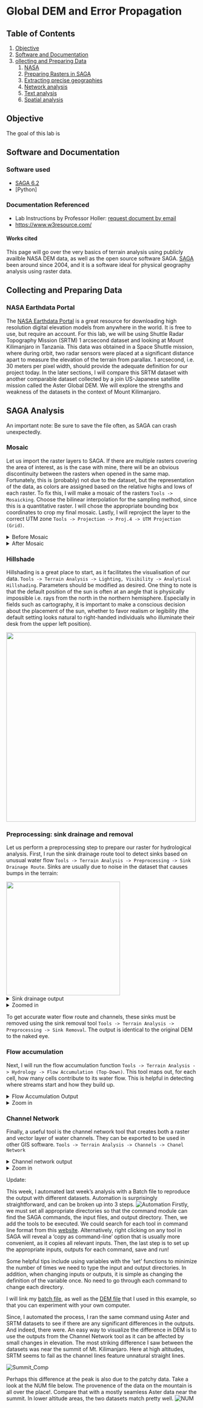 # Global DEM and Error Propagation 

## Table of Contents

1. [Objective](#goal)
2. [Software and Documentation](#sw)
3. [ollecting and Preparing Data](#data)
    1. [NASA](#data-a)
    2. [Preparing Rasters in SAGA](#data-b)
    3. [Extracting precise geographies](#rs-c)
    4. [Network analysis](#rs-d)
    5. [Text analysis](#rs-e)
    6. [Spatial analysis](#rs-f)


## Objective <a name="goal"></a>
The goal of this lab is 

## Software and Documentation <a name="sw"></a>

### Software used

- [SAGA 6.2](https://www.qgis.org/en/site/) 
- [Python]

### Documentation Referenced
- Lab Instructions by Professor Holler: [request document by email](mailto:jholler@middlebury.edu)
- https://www.w3resource.com/

#### Works cited



This page will go over the very basics of terrain analysis using publicly availble NASA DEM data, as well as the open source software SAGA. [SAGA](http://www.saga-gis.org/en/index.html) been around since 2004, and it is a software ideal for physical geography analysis using raster data. 

## Collecting and Preparing Data <a name="data"></a>

### NASA Earthdata Portal 

The [NASA Earthdata Portal](https://search.earthdata.nasa.gov/search) is a great resource for downloading high resolution digital elevation models from anywhere in the world. It is free to use, but require an account. For this lab, we will be using Shuttle Radar Topography Mission (SRTM) 1 arcsecond dataset and looking at Mount Kilimanjaro in Tanzania. This data was obtained in a Space Shuttle mission, where during orbit, two radar sensors were placed at a significant distance apart to measure the elevation of the terrain from parallax. 1 arcsecond, i.e. 30 meters per pixel width, should provide the adequate definition for our project today. In the later sections, I will compare this SRTM dataset with another comparable dataset collected by a join US-Japanese satellite mission called the Aster Global DEM. We will explore the strengths and weakness of the datasets in the context of Mount Kilimanjaro. 


## SAGA Analysis
An important note: Be sure to save the file often, as SAGA can crash unexpectedly.

### Mosaic 

Let us import the raster layers to SAGA. If there are multiple rasters covering the area of interest, as is the case with mine, there will be an obvious discontinuity between the rasters when opened in the same map. Fortunately, this is (probably) not due to the dataset, but the representation of the data, as colors are assigned based on the relative highs and lows of each raster. To fix this, I will make a mosaic of the rasters `Tools -> Mosaicking`. Choose the bilinear interpolation for the sampling method, since this is a quantitative raster. I will chose the appropriate bounding box coordinates to crop my final mosaic. Lastly, I will reproject the layer to the correct UTM zone `Tools -> Projection -> Proj.4 -> UTM Projection (Grid)`.
<details><summary>Before Mosaic</summary>
<img src="/lab3/Capture1.PNG" width="500">
</details>
<details><summary>After Mosaic</summary>
<img src="/lab3/Capture2.PNG" width="500">
</details>

### Hillshade

Hillshading is a great place to start, as it facilitates the visualisation of our data. `Tools -> Terrain Analysis -> Lighting, Visibility -> Analytical Hillshading`. Parameters should be modified as desired. One thing to note is that the default position of the sun is often at an angle that is physically impossible i.e. rays from the north in the northern hemisphere. Especially in fields such as cartography, it is important to make a conscious decision about the placement of the sun, whether to favor realism or legibility (the default setting looks natural to right-handed individuals who illuminate their desk from the upper left position).

<img src="/lab3/Capture3.PNG" width="500">

### Preprocessing: sink drainage and removal

Let us perform a preprocessing step to prepare our raster for hydrological analysis. First, I run the sink drainage route tool to detect sinks based on unusual water flow `Tools -> Terrain Analysis -> Preprocessing -> Sink Drainage Route`. Sinks are usually due to noise in the dataset that causes bumps in the terrain:

<img src="/lab3/sink.png" width="300">

<details><summary>Sink drainage output</summary>
<img src="/lab3/Capture4.PNG" width="400">
   </details> 
<details><summary>Zoomed in</summary>
<img src="/lab3/Capture5.PNG" width="500">
</details>

To get accurate water flow route and channels, these sinks must be removed using the sink removal tool `Tools -> Terrain Analysis -> Preprocessing -> Sink Removal`. The output is identical to the original DEM to the naked eye. 

### Flow accumulation 

Next, I will run the flow accumulation function `Tools -> Terrain Analysis -> Hydrology -> Flow Accumulation (Top-Down)`. This tool maps out, for each cell, how many cells contribute to its water flow. This is helpful in detecting where streams start and how they build up. 

<details><summary>Flow Accumulation Output</summary>
<img src="/lab3/Capture6.PNG" width="500">
    </details>
<details><summary>Zoom in</summary>
<img src="/lab3/Capture7.PNG" width="500">
</details>

### Channel Network 

Finally, a useful tool is the channel network tool that creates both a raster and vector layer of water channels. They can be exported to be used in other GIS software. `Tools -> Terrain Analysis -> Channels -> Chanel Network`

<details><summary>Channel network output</summary>
<img src="/lab3/Capture8.PNG" width="500">
    </details>
<details><summary>Zoom in</summary>
<img src="/lab3/Capture9.PNG" width="500">
</details>


Update:

This week, I automated last week’s analysis with a Batch file to reproduce the output with different datasets. Automation is surprisingly straightforward, and can be broken up into 3 steps.
![Automation](Capture.PNG)
Firstly, we must set all appropriate directories so that the command module can find the SAGA commands, the input files, and output directory. Then, we add the tools to be executed. We could search for each tool in command line format from this [website](http://www.saga-gis.org/saga_tool_doc/7.4.0/index.html). Alternatively, right clicking on any tool in SAGA will reveal a ‘copy as command-line’ option that is usually more convenient, as it copies all relevant inputs. Then, the last step is to set up the appropriate inputs, outputs for each command, save and run!

Some helpful tips include using variables with the ‘set’ functions to minimize the number of times we need to type the input and output directories. In addition, when changing inputs or outputs, it is simple as changing the definition of the variable once. No need to go through each command to change each directory. 

I will link my [batch file](test.bat), as well as the [DEM file](ASTKilimanjaroDEMmosaic.sgrd) that I used in this example, so that you can experiment with your own computer. 


Since, I automated the process, I ran the same command using Aster and SRTM datasets to see if there are any significant differences in the outputs. And indeed, there were. An easy way to visualize the difference in DEM is to use the outputs from the Channel Network tool as it can be affected by small changes in elevation. The most striking difference I saw between the datasets was near the summit of Mt. Kilimanjaro. Here at high altitudes, SRTM seems to fail as the channel lines feature unnatural straight lines. 


![Summit_Comp](Comp_Center.PNG)

Perhaps this difference at the peak is also due to the patchy data. Take a look at the NUM file below. The provenence of the data on the mountain is all over the place!. Compare that with a mostly seamless Aster data near the summit. In lower altitude areas, the two datasets match pretty well. 
![NUM](NUM.jpg)


